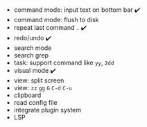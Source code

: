 - command mode: input text on bottom bar :heavy_check_mark:
- command mode: flush to disk
- repeat last command `.` :heavy_check_mark:
- redo/undo :heavy_check_mark:
- search mode
- search grep
- task: support command like `yy`, `2dd`
- visual mode :heavy_check_mark:
- view: split screen
- view: `zz` `gg` `G` `C-d` `C-u`
- clipboard
- read config file
- integrate plugin system
- LSP
